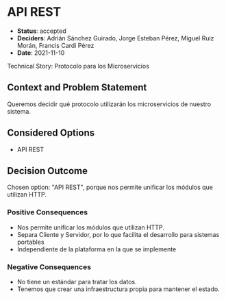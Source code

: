 # API REST

* **Status**: accepted
* **Deciders**: Adrián Sánchez Guirado, Jorge Esteban Pérez, Miguel Ruiz Morán, Francis Cardi Pérez
* **Date**: 2021-11-10

Technical Story: Protocolo para los Microservicios

## Context and Problem Statement

Queremos decidir qué protocolo utilizarán los microservicios de nuestro sistema.

## Considered Options

* API REST

## Decision Outcome

Chosen option: "API REST", porque nos permite unificar los módulos que utilizan HTTP.

### Positive Consequences

* Nos permite unificar los módulos que utilizan HTTP.
* Separa Cliente y Servidor, por lo que facilita el desarrollo para sistemas portables
* Independiente de la plataforma en la que se implemente

### Negative Consequences

* No tiene un estándar para tratar los datos.
* Tenemos que crear una infraestructura propia para mantener el estado.